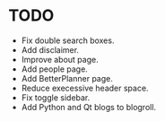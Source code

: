 TODO
====

* Fix double search boxes.
* Add disclaimer.
* Improve about page.
* Add people page.
* Add BetterPlanner page.
* Reduce execessive header space.
* Fix toggle sidebar.
* Add Python and Qt blogs to blogroll.
